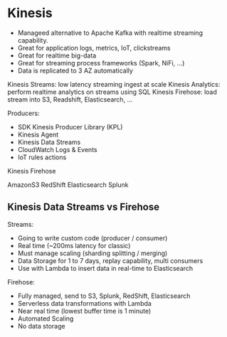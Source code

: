 # Kinesis

- Manageed alternative to Apache Kafka with realtime streaming capability.
- Great for application logs, metrics, IoT, clickstreams
- Great for realtime big-data
- Great for streaming process frameworks (Spark, NiFi, ...)
- Data is replicated to 3 AZ automatically

Kinesis Streams: low latency streaming ingest at scale
Kinesis Analytics: perform realtime analytics on streams using SQL
Kinesis Firehose: load stream into S3, Readshift, Elasticsearch, ...

Producers:

- SDK Kinesis Producer Library (KPL)
- Kinesis Agent
- Kinesis Data Streams
- CloudWatch Logs & Events
- IoT rules actions

Kinesis Firehose

AmazonS3
RedShift
Elasticsearch
Splunk

## Kinesis Data Streams vs Firehose

Streams:

- Going to write custom code (producer / consumer)
- Real time (~200ms latency for classic)
- Must manage scaling (sharding splitting / merging)
- Data Storage for 1 to 7 days, replay capability, multi consumers
- Use with Lambda to insert data in real-time to Elasticsearch

Firehose:

- Fully managed, send to S3, Splunk, RedShift, Elasticsearch
- Serverless data transformations with Lambda
- Near real time (lowest buffer time is 1 minute)
- Automated Scaling
- No data storage
